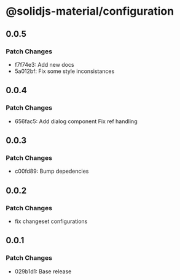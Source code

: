 # @solidjs-material/configuration

## 0.0.5

### Patch Changes

- f7f74e3: Add new docs
- 5a012bf: Fix some style inconsistances

## 0.0.4

### Patch Changes

- 656fac5: Add dialog component
  Fix ref handling

## 0.0.3

### Patch Changes

- c00fd89: Bump depedencies

## 0.0.2

### Patch Changes

- fix changeset configurations

## 0.0.1

### Patch Changes

- 029b1d1: Base release
